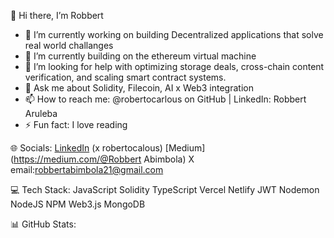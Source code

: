 
👋 Hi there, I’m Robbert 

- 🔭 I’m currently working on building Decentralized applications that solve real world challanges
- 🌱 I’m currently building on the ethereum virtual machine
- 🤔 I’m looking for help with optimizing storage deals, cross-chain content verification, and scaling smart contract systems.
- 💬 Ask me about Solidity, Filecoin, AI x Web3 integration 
- 📫 How to reach me: @robertocarlous on GitHub | LinkedIn: Robbert Aruleba 
- ⚡ Fun fact: I love reading

🌐 Socials:
[LinkedIn](https://linkedin.com/in/Robbert/Aruleba ) (x robertocalous) [Medium](https://medium.com/@Robbert Abimbola) X email:robbertabimbola21@gmail.com

💻 Tech Stack:
JavaScript Solidity TypeScript Vercel Netlify JWT Nodemon NodeJS NPM Web3.js MongoDB

📊 GitHub Stats:





